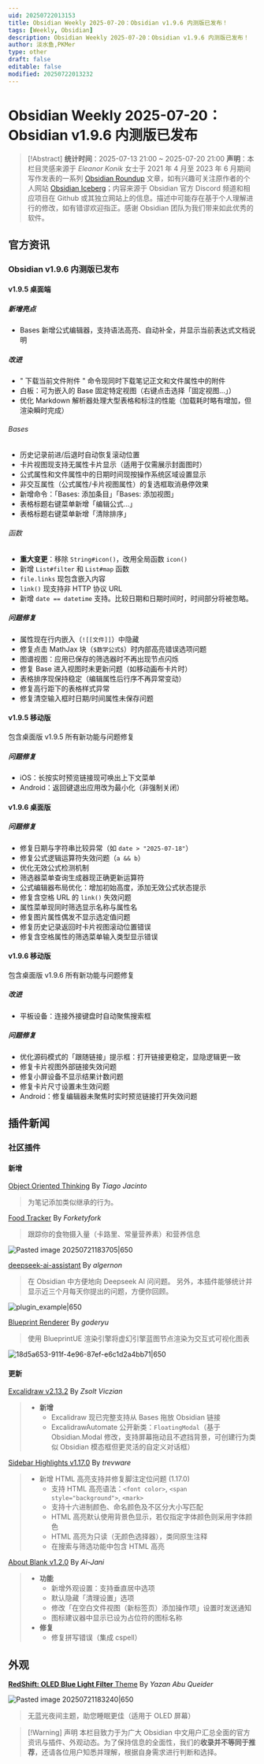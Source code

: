 ```yaml
---
uid: 20250722013153
title: Obsidian Weekly 2025-07-20：Obsidian v1.9.6 内测版已发布！
tags: [Weekly, Obsidian]
description: Obsidian Weekly 2025-07-20：Obsidian v1.9.6 内测版已发布！
author: 淡水鱼,PKMer
type: other
draft: false
editable: false
modified: 20250722013232
---
```


# Obsidian Weekly 2025-07-20：Obsidian v1.9.6 内测版已发布

> [!Abstract]
> **统计时间**：2025-07-13 21:00 ~ 2025-07-20 21:00
> **声明**：本栏目灵感来源于 _Eleanor Konik_ 女士于 2021 年 4 月至 2023 年 6 月期间写作发表的一系列 [Obsidian Roundup](https://www.eleanorkonik.com/tag/roundup/) 文章，如有兴趣可关注原作者的个人网站 [Obsidian Iceberg](https://www.eleanorkonik.com/)；内容来源于 Obsidian 官方 Discord 频道和相应项目在 Github 或其独立网站上的信息。描述中可能存在基于个人理解进行的修改，如有错谬欢迎指正。感谢 Obsidian 团队为我们带来如此优秀的软件。

## 官方资讯

### Obsidian v1.9.6 内测版已发布

#### v1.9.5 桌面端

##### 新增亮点

- Bases 新增公式编辑器，支持语法高亮、自动补全，并显示当前表达式文档说明

##### 改进

- " 下载当前文件附件 " 命令现同时下载笔记正文和文件属性中的附件
- 白板：可为嵌入的 Base 固定特定视图（右键点击选择「固定视图…」）
- 优化 Markdown 解析器处理大型表格和标注的性能（加载耗时略有增加，但渲染瞬时完成）

###### Bases

- 历史记录前进/后退时自动恢复滚动位置
- 卡片视图现支持无属性卡片显示（适用于仅需展示封面图时）
- 公式属性和文件属性中的日期时间现按操作系统区域设置显示
- 非交互属性（公式属性/卡片视图属性）的复选框取消悬停效果
- 新增命令：「Bases: 添加条目」「Bases: 添加视图」
- 表格标题右键菜单新增「编辑公式…」
- 表格标题右键菜单新增「清除排序」

###### 函数

- **重大变更**：移除 `String#icon()`，改用全局函数 `icon()`
- 新增 `List#filter` 和 `List#map` 函数
- `file.links` 现包含嵌入内容
- `link()` 现支持非 HTTP 协议 URL
- 新增 `date == datetime` 支持。比较日期和日期时间时，时间部分将被忽略。

##### 问题修复

- 属性现在行内嵌入（`![[文件]]`）中隐藏
- 修复点击 MathJax 块（`$数学公式$`）时内部高亮错误选项问题
- 图谱视图：应用已保存的筛选器时不再出现节点闪烁
- 修复 Base 进入视图时未更新问题（如移动画布卡片时）
- 表格排序现保持稳定（编辑属性后行序不再异常变动）
- 修复高行距下的表格样式异常
- 修复清空输入框时日期/时间属性未保存问题

#### v1.9.5 移动版

包含桌面版 v1.9.5 所有新功能与问题修复

##### 问题修复

- iOS：长按实时预览链接现可唤出上下文菜单
- Android：返回键退出应用改为最小化（非强制关闭）

#### v1.9.6 桌面版

##### 问题修复

- 修复日期与字符串比较异常（如 `date > "2025-07-18"`）
- 修复公式逻辑运算符失效问题（`a && b`）
- 优化无效公式检测机制
- 筛选器菜单查询生成器现正确更新运算符
- 公式编辑器布局优化：增加初始高度，添加无效公式状态提示
- 修复含空格 URL 的 `link()` 失效问题
- 属性菜单现同时筛选显示名称与属性名
- 修复图片属性偶发不显示选定值问题
- 修复历史记录返回时卡片视图滚动位置错误
- 修复含空格属性的筛选菜单输入类型显示错误

#### v1.9.6 移动版

包含桌面版 v1.9.6 所有新功能与问题修复

##### 改进

- 平板设备：连接外接键盘时自动聚焦搜索框

##### 问题修复

- 优化源码模式的「跟随链接」提示框：打开链接更稳定，显隐逻辑更一致
- 修复卡片视图外部链接失效问题
- 修复小屏设备不显示结果计数问题
- 修复卡片尺寸设置未生效问题
- Android：修复编辑器未聚焦时实时预览链接打开失效问题

## 插件新闻

### 社区插件

#### 新增

[Object Oriented Thinking](https://obsidian.md/plugins?id=object-oriented-thinking) By _Tiago Jacinto_

> 为笔记添加类似继承的行为。

[Food Tracker](https://obsidian.md/plugins?id=food-tracker) By _Forketyfork_

> 跟踪你的食物摄入量（卡路里、常量营养素）和营养信息

![Pasted image 20250721183705|650](https://cdn.pkmer.cn/images/Pasted%20image%2020250721183705.png!pkmer)

[deepseek-ai-assistant](https://obsidian.md/plugins?id=deepseek-ai-assistant) By _algernon_

> 在 Obsidian 中方便地向 Deepseek AI 问问题。
> 另外，本插件能够统计并显示近三个月每天你提出的问题，方便你回顾。

![plugin_example|650](https://cdn.pkmer.cn/images/plugin_example.gif)

[Blueprint Renderer](https://obsidian.md/plugins?id=blueprint-renderer) By _goderyu_

> 使用 BlueprintUE 渲染引擎将虚幻引擎蓝图节点渲染为交互式可视化图表

![18d5a653-911f-4e96-87ef-e6c1d2a4bb71|650](https://cdn.pkmer.cn/images/18d5a653-911f-4e96-87ef-e6c1d2a4bb71.gif!pkmer)

#### 更新

[Excalidraw v2.13.2](https://github.com/zsviczian/obsidian-excalidraw-plugin/releases/tag/2.13.2) By _Zsolt Viczian_

> - **新增**
> 	- Excalidraw 现已完整支持从 Bases 拖放 Obsidian 链接
> 	- ExcalidrawAutomate 公开新类：`FloatingModal`（基于 Obsidian.Modal 修改，支持屏幕拖动且不遮挡背景，可创建行为类似 Obsidian 模态框但更灵活的自定义对话框）

[Sidebar Highlights v1.17.0](https://github.com/trevware/obsidian-sidebar-highlights/releases/tag/1.17.0) By _trevware_

> - 新增 HTML 高亮支持并修复脚注定位问题 (1.17.0)
> 	- 支持 HTML 高亮语法：`<font color>`, `<span style="background">`, `<mark>`
> 	- 支持十六进制颜色、命名颜色及不区分大小写匹配
> 	- HTML 高亮默认使用背景色显示，若仅指定字体颜色则采用字体颜色
> 	- HTML 高亮为只读（无颜色选择器），类同原生注释
> 	- 在搜索与筛选功能中包含 HTML 高亮

[About Blank v1.2.0](https://github.com/Ai-Jani/about-blank/releases/tag/1.2.0) By _Ai-Jani_

> - **功能**
> 	- 新增外观设置：支持垂直居中选项
> 	- 默认隐藏「清理设置」选项
> 	- 修改「在空白文件视图（新标签页）添加操作项」设置时发送通知
> 	- 图标建议器中显示已设为占位符的图标名称
> - **修复**
> 	- 修复拼写错误（集成 cspell）

## 外观

[**RedShift: OLED Blue Light Filter** Theme](https://github.com/norderan/RedShift-obsidian-theme) By _Yazan Abu Queider_

![Pasted image 20250721183240|650](https://cdn.pkmer.cn/images/Pasted%20image%2020250721183240.png!pkmer)

> 无蓝光夜间主题，助您睡眠更佳（适用于 OLED 屏幕）

> [!Warning] 声明
> 本栏目致力于为广大 Obsidian 中文用户汇总全面的官方资讯与插件、外观动态。为了保持信息的全面性，我们的**收录并不等同于推荐**，还请各位用户知悉并理解，根据自身需求进行判断和选择。

